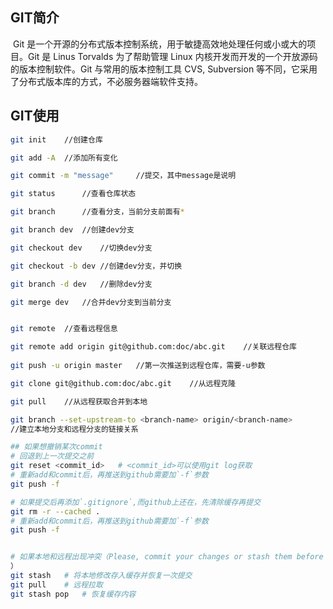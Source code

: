 ## GIT简介
​        Git 是一个开源的分布式版本控制系统，用于敏捷高效地处理任何或小或大的项目。Git 是 Linus Torvalds 为了帮助管理 Linux 内核开发而开发的一个开放源码的版本控制软件。Git 与常用的版本控制工具 CVS, Subversion 等不同，它采用了分布式版本库的方式，不必服务器端软件支持。



## GIT使用
~~~bash
git init	//创建仓库

git add -A	//添加所有变化

git commit -m "message"		//提交，其中message是说明

git status 		//查看仓库状态

git branch		//查看分支，当前分支前面有*

git branch dev	//创建dev分支

git checkout dev	//切换dev分支

git checkout -b dev //创建dev分支，并切换

git branch -d dev 	//删除dev分支

git merge dev	//合并dev分支到当前分支


git remote 	//查看远程信息

git remote add origin git@github.com:doc/abc.git	//关联远程仓库
 
git push -u origin master	//第一次推送到远程仓库，需要-u参数

git clone git@github.com:doc/abc.git	//从远程克隆

git pull 	//从远程获取合并到本地

git branch --set-upstream-to <branch-name> origin/<branch-name>
//建立本地分支和远程分支的链接关系

## 如果想撤销某次commit
# 回退到上一次提交之前
git reset <commit_id> 	# <commit_id>可以使用git log获取
# 重新add和commit后，再推送到github需要加`-f`参数
git push -f

# 如果提交后再添加`.gitignore`,而github上还在，先清除缓存再提交
git rm -r --cached .
# 重新add和commit后，再推送到github需要加`-f`参数
git push -f


# 如果本地和远程出现冲突（Please, commit your changes or stash them before you can merge.
）
git stash	# 将本地修改存入缓存并恢复一次提交
git pull	# 远程拉取
git stash pop	# 恢复缓存内容
~~~